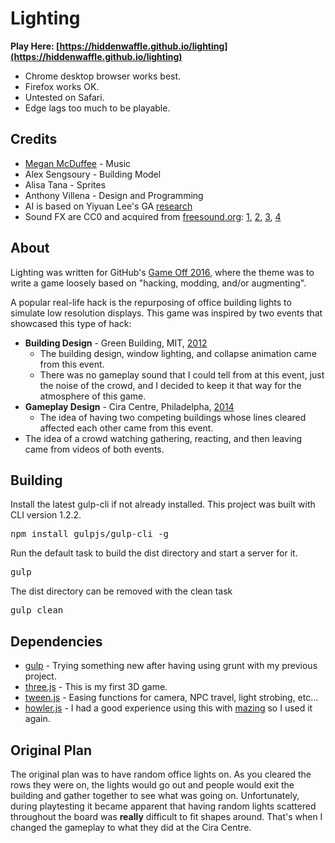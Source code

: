 # Lighting

**Play Here: [https://hiddenwaffle.github.io/lighting](https://hiddenwaffle.github.io/lighting)**
* Chrome desktop browser works best.
* Firefox works OK.
* Untested on Safari.
* Edge lags too much to be playable. 

## Credits

* [Megan McDuffee](http://meganmcduffee.com) - Music
* Alex Sengsoury - Building Model
* Alisa Tana - Sprites
* Anthony Villena - Design and Programming
* AI is based on Yiyuan Lee's GA [research](https://codemyroad.wordpress.com/2013/04/14/tetris-ai-the-near-perfect-player/)
* Sound FX are CC0 and acquired from [freesound.org](https://www.freesound.org/): [1](https://www.freesound.org/people/claudiooliveira2/sounds/155599/), [2](https://www.freesound.org/people/RutgerMuller/sounds/364860/), [3](https://www.freesound.org/people/Adam_N/sounds/324891/), [4](https://www.freesound.org/people/Adam_N/sounds/346684/)

## About

Lighting was written for GitHub's [Game Off 2016](https://gameoff.github.com/), where the theme was to write a game loosely based on "hacking, modding, and/or augmenting".

A popular real-life hack is the repurposing of office building lights to simulate low resolution displays. This game was inspired by two events that showcased this type of hack:

* **Building Design** - Green Building, MIT, [2012](http://hacks.mit.edu/by_year/2012/tetris/)
  * The building design, window lighting, and collapse animation came from this event.
  * There was no gameplay sound that I could tell from at this event, just the noise of the crowd, and I decided to keep it that way for the atmosphere of this game.
* **Gameplay Design** - Cira Centre, Philadelpha, [2014](http://drexel.edu/now/archive/2014/June/Cira-Tetris-Guinness/)
  * The idea of having two competing buildings whose lines cleared affected each other came from this event.
* The idea of a crowd watching gathering, reacting, and then leaving came from videos of both events.

## Building

Install the latest gulp-cli if not already installed. This project was built with CLI version 1.2.2. 
<pre>
npm install gulpjs/gulp-cli -g
</pre>

Run the default task to build the dist directory and start a server for it.
<pre>
gulp
</pre>

The dist directory can be removed with the clean task
<pre>
gulp clean
</pre>

## Dependencies

* [gulp](http://gulpjs.com/) - Trying something new after having using grunt with my previous project.
* [three.js](https://threejs.org/) - This is my first 3D game.
* [tween.js](https://github.com/tweenjs/tween.js) - Easing functions for camera, NPC travel, light strobing, etc...
* [howler.js](https://howlerjs.com/) - I had a good experience using this with [mazing](https://github.com/hiddenwaffle/mazing) so I used it again.

## Original Plan

The original plan was to have random office lights on. As you cleared the rows they were on, the lights would go out and people would exit the building and gather together to see what was going on.
Unfortunately, during playtesting it became apparent that having random lights scattered throughout the board was **really** difficult to fit shapes around. That's when I changed the gameplay to what they did at the Cira Centre.
